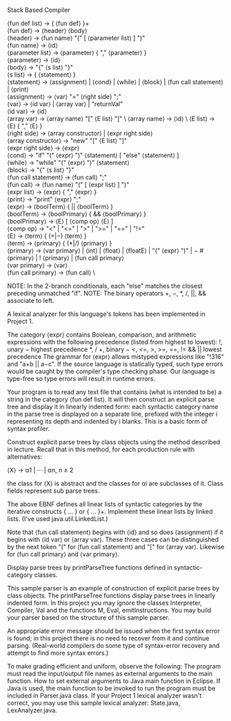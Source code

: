 Stack Based Compiler 

 ⟨fun def list⟩ → { ⟨fun def⟩ }+ \
 ⟨fun def⟩ → ⟨header⟩ ⟨body⟩ \
 ⟨header⟩ → ⟨fun name⟩ "(" [ ⟨parameter list⟩ ] ")" \
 ⟨fun name⟩ → ⟨id⟩ \
 ⟨parameter list⟩ → ⟨parameter⟩ { "," ⟨parameter⟩ } \
 ⟨parameter⟩ → ⟨id⟩ \
 ⟨body⟩ → "{" ⟨s list⟩ "}" \
 ⟨s list⟩ → { ⟨statement⟩ } \
 ⟨statement⟩ → ⟨assignment⟩ | ⟨cond⟩ | ⟨while⟩ | ⟨block⟩ | ⟨fun call statement⟩ | ⟨print⟩ \
 ⟨assignment⟩ → ⟨var⟩ "=" ⟨right side⟩ ";" \
 ⟨var⟩ → ⟨id var⟩ | ⟨array var⟩ | "returnVal" \
 ⟨id var⟩ → ⟨id⟩ \
 ⟨array var⟩ → ⟨array name⟩ "[" ⟨E list⟩ "]" \ 
 ⟨array name⟩ → ⟨id⟩ \ 
 ⟨E list⟩ → ⟨E⟩ { "," ⟨E⟩ } \
 ⟨right side⟩ → ⟨array constructor⟩ | ⟨expr right side⟩ \
 ⟨array constructor⟩ → "new" "[" ⟨E list⟩ "]" \
 ⟨expr right side⟩ → ⟨expr⟩ \
 ⟨cond⟩ → "if" "(" ⟨expr⟩ ")" ⟨statement⟩ [ "else" ⟨statement⟩ ] \
 ⟨while⟩ → "while" "(" ⟨expr⟩ ")" ⟨statement⟩ \
 ⟨block⟩ → "{" ⟨s list⟩ "}" \
 ⟨fun call statement⟩ → ⟨fun call⟩ ";" \
 ⟨fun call⟩ → ⟨fun name⟩ "(" [ ⟨expr list⟩ ] ")" \
 ⟨expr list⟩ → ⟨expr⟩ { "," ⟨expr⟩ } \
 ⟨print⟩ → "print" ⟨expr⟩ ";" \
 ⟨expr⟩ → ⟨boolTerm⟩ { || ⟨boolTerm⟩ } \
 ⟨boolTerm⟩ → ⟨boolPrimary⟩ { && ⟨boolPrimary⟩ } \
 ⟨boolPrimary⟩ → ⟨E⟩ [ ⟨comp op⟩ ⟨E⟩ ] \
 ⟨comp op⟩ → "<" | "<=" | ">" | ">=" | "==" | "!=" \
 ⟨E⟩ → ⟨term⟩ { (+|−) ⟨term⟩ } \
 ⟨term⟩ → ⟨primary⟩ { (*|/) ⟨primary⟩ } \
 ⟨primary⟩ → ⟨var primary⟩ | ⟨int⟩ | ⟨float⟩ | ⟨floatE⟩ | "(" ⟨expr⟩ ")" | − # ⟨primary⟩ | ! ⟨primary⟩ | ⟨fun call primary⟩ \
 ⟨var primary⟩ → ⟨var⟩ \
 ⟨fun call primary⟩ → ⟨fun call⟩ \

NOTE: In the 2-branch conditionals, each "else" matches the closest preceding unmatched "if". 
NOTE: The binary operators +, −, *, /, ||, && associate to left. 

A lexical analyzer for this language's tokens has been implemented in Project 1. 

The category ⟨expr⟩ contains Boolean, comparison, and arithmetic expressions with the following precedence (listed from highest to lowest):
  !, unary −    highest precedence
  *, /
  +, binary −
  <, <=, >, >=, ==, !=
  &&
  ||      lowest precedence
The grammar for ⟨expr⟩ allows mistyped expressions like "!316" and "a+b || a−c". If the source language is statically typed, such type errors would be caught by the compiler's type checking phase. Our language is type-free so type errors will result in runtime errors. 

Your program is to read any text file that contains (what is intended to be) a string in the category ⟨fun def list⟩. It will then construct an explicit parse tree and display it in linearly indented form: each syntactic category name in the parse tree is displayed on a separate line, prefixed with the integer i representing its depth and indented by i blanks. This is a basic form of syntax profiler. 

Construct explicit parse trees by class objects using the method described in lecture. Recall that in this method, for each production rule with alternatives: 

   ⟨X⟩ → α1 | ··· | αn,    n ≥ 2 

the class for ⟨X⟩ is abstract and the classes for αi are subclasses of it. Class fields represent sub parse trees. 

The above EBNF defines all linear lists of syntactic categories by the iterative constructs { … } or { … }+. Implement these linear lists by linked lists. (I've used java.util.LinkedList.) 

Note that ⟨fun call statement⟩ begins with ⟨id⟩ and so does ⟨assignment⟩ if it begins with ⟨id var⟩ or ⟨array var⟩. These three cases can be distinguished by the next token "(" for ⟨fun call statement⟩ and "[" for ⟨array var⟩. Likewise for ⟨fun call primary⟩ and ⟨var primary⟩. 

Display parse trees by printParseTree functions defined in syntactic-category classes. 

This sample parser is an example of construction of explicit parse trees by class objects. The printParseTree functions display parse trees in linearly indented form. In this project you may ignore the classes Interpreter, Compiler, Val and the functions M, Eval, emitInstructions. You may build your parser based on the structure of this sample parser. 

An appropriate error message should be issued when the first syntax error is found; in this project there is no need to recover from it and continue parsing. (Real-world compilers do some type of syntax-error recovery and attempt to find more syntax errors.) 

To make grading efficient and uniform, observe the following:
The program must read the input/output file names as external arguments to the main function. How to set external arguments to Java main function in Eclipse.
If Java is used, the main function to be invoked to run the program must be included in Parser.java class.
If your Project 1 lexical analyzer wasn't correct, you may use this sample lexical analyzer: State.java, LexAnalyzer.java. 

